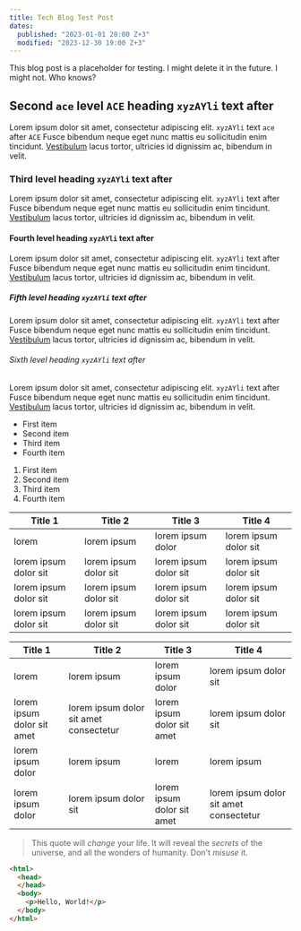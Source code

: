 ```yaml
---
title: Tech Blog Test Post
dates:
  published: "2023-01-01 20:00 Z+3"
  modified: "2023-12-30 19:00 Z+3"
---
```


This blog post is a placeholder for testing. I might delete it in the future. I might not. Who knows?
<!--excerpt-->

## Second `ace` level `ACE` heading `xyzAYli` text after

Lorem ipsum dolor sit amet, consectetur adipiscing elit. `xyzAYli` text `ace` after `ACE` Fusce bibendum neque eget nunc mattis eu sollicitudin enim tincidunt. [Vestibulum](https://example.com) lacus tortor, ultricies id dignissim ac, bibendum in velit.

### Third level heading `xyzAYli` text after

Lorem ipsum dolor sit amet, consectetur adipiscing elit. `xyzAYli` text after Fusce bibendum neque eget nunc mattis eu sollicitudin enim tincidunt. [Vestibulum](https://example.com) lacus tortor, ultricies id dignissim ac, bibendum in velit.

#### Fourth level heading `xyzAYli` text after

Lorem ipsum dolor sit amet, consectetur adipiscing elit. `xyzAYli` text after Fusce bibendum neque eget nunc mattis eu sollicitudin enim tincidunt. [Vestibulum](https://example.com) lacus tortor, ultricies id dignissim ac, bibendum in velit.

##### Fifth level heading `xyzAYli` text after

Lorem ipsum dolor sit amet, consectetur adipiscing elit. `xyzAYli` text after Fusce bibendum neque eget nunc mattis eu sollicitudin enim tincidunt. [Vestibulum](https://example.com) lacus tortor, ultricies id dignissim ac, bibendum in velit.

###### Sixth level heading `xyzAYli` text after

Lorem ipsum dolor sit amet, consectetur adipiscing elit. `xyzAYli` text after Fusce bibendum neque eget nunc mattis eu sollicitudin enim tincidunt. [Vestibulum](https://example.com) lacus tortor, ultricies id dignissim ac, bibendum in velit.

- First item
- Second item
- Third item
- Fourth item

1. First item
2. Second item
3. Third item
4. Fourth item

Title 1               | Title 2               | Title 3               | Title 4
--------------------- | --------------------- | --------------------- | ---------------------
lorem                 | lorem ipsum           | lorem ipsum dolor     | lorem ipsum dolor sit
lorem ipsum dolor sit | lorem ipsum dolor sit | lorem ipsum dolor sit | lorem ipsum dolor sit
lorem ipsum dolor sit | lorem ipsum dolor sit | lorem ipsum dolor sit | lorem ipsum dolor sit
lorem ipsum dolor sit | lorem ipsum dolor sit | lorem ipsum dolor sit | lorem ipsum dolor sit


Title 1 | Title 2 | Title 3 | Title 4
--- | --- | --- | ---
lorem | lorem ipsum | lorem ipsum dolor | lorem ipsum dolor sit
lorem ipsum dolor sit amet | lorem ipsum dolor sit amet consectetur | lorem ipsum dolor sit amet | lorem ipsum dolor sit
lorem ipsum dolor | lorem ipsum | lorem | lorem ipsum
lorem ipsum dolor | lorem ipsum dolor sit | lorem ipsum dolor sit amet | lorem ipsum dolor sit amet consectetur

> This quote will *change* your life. It will reveal the <i>secrets</i> of the universe, and all the wonders of humanity. Don't <em>misuse</em> it.

```html
<html>
  <head>
  </head>
  <body>
    <p>Hello, World!</p>
  </body>
</html>
```